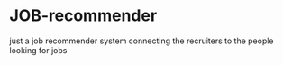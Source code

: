 # JOB-recommender
just a job recommender system connecting the recruiters to the people looking for jobs
